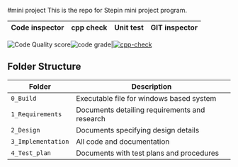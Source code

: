 #mini project
This is the repo for Stepin mini  project program.

|Code inspector| cpp check | Unit test | GIT inspector |
|--------------|-----------|-----------|---------------| 

![Code Quality score ](https://www.code-inspector.com/project/25248/score/svg)![code grade](https://www.code-inspector.com/project/25248/status/svg)|[![cpp-check](https://github.com/gopuraman/gopu-raman/actions/workflows/cpp%20check.yml/badge.svg)](https://github.com/gopuraman/gopu-raman/actions/workflows/cpp%20check.yml)



## Folder Structure
Folder             | Description
-------------------| -----------------------------------------
`0_Build`           | Executable file for windows based system
`1_Requirements`   | Documents detailing requirements and research
`2_Design`         | Documents specifying design details
`3_Implementation` | All code and documentation
`4_Test_plan`      | Documents with test plans and procedures





